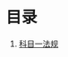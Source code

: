 # 目录

1. [科目一法规](科目一法规.md)

<div style="display: none">

```{toctree}
:hidden:

科目一法规.md
```

</div>
